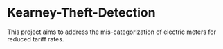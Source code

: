 # Kearney-Theft-Detection
This project aims to address the mis-categorization of electric meters for reduced tariff rates. 
